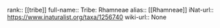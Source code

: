 

rank:: [[tribe]]
full-name:: Tribe: Rhamneae
alias:: [[Rhamneae]]
iNat-url:: https://www.inaturalist.org/taxa/1256740
wiki-url:: None
